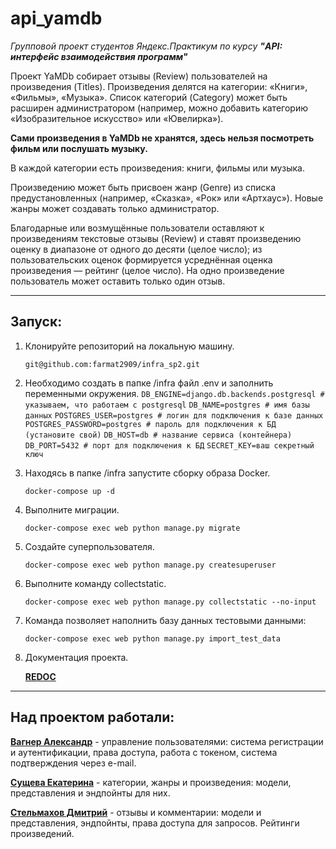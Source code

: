 # api_yamdb

*Групповой проект студентов Яндекс.Практикум по курсу **"API: интерфейс взаимодействия программ"***

Проект YaMDb собирает отзывы (Review) пользователей на произведения (Titles). Произведения делятся на категории: «Книги», «Фильмы», «Музыка». Список категорий (Category) может быть расширен администратором (например, можно добавить категорию «Изобразительное искусство» или «Ювелирка»).

**Сами произведения в YaMDb не хранятся, здесь нельзя посмотреть фильм или послушать музыку.**

В каждой категории есть произведения: книги, фильмы или музыка.

Произведению может быть присвоен жанр (Genre) из списка предустановленных (например, «Сказка», «Рок» или «Артхаус»). Новые жанры может создавать только администратор.

Благодарные или возмущённые пользователи оставляют к произведениям текстовые отзывы (Review) и ставят произведению оценку в диапазоне от одного до десяти (целое число); из пользовательских оценок формируется усреднённая оценка произведения — рейтинг (целое число). На одно произведение пользователь может оставить только один отзыв.

___

## Запуск:
1. Клонируйте репозиторий на локальную машину.

    ``git@github.com:farmat2909/infra_sp2.git``

2. Необходимо создать в папке /infra файл .env и заполнить переменными окружения.
    ``DB_ENGINE=django.db.backends.postgresql # указываем, что работаем c postgresql``
    ``DB_NAME=postgres # имя базы данных``
    ``POSTGRES_USER=postgres # логин для подключения к базе данных``
    ``POSTGRES_PASSWORD=postgres # пароль для подключения к БД (установите свой)``
    ``DB_HOST=db # название сервиса (контейнера)``
    ``DB_PORT=5432 # порт для подключения к БД``
    ``SECRET_KEY=ваш секретный ключ``

3. Находясь в папке /infra запустите сборку образа Docker.

    ``docker-compose up -d``

4. Выполните миграции.

    ``docker-compose exec web python manage.py migrate``

5. Создайте суперпользователя.

    ``docker-compose exec web python manage.py createsuperuser``

6. Выполните команду collectstatic.

    ``docker-compose exec web python manage.py collectstatic --no-input``

7. Команда позволяет наполнить базу данных тестовыми данными:

    ``docker-compose exec web python manage.py import_test_data``

8. Документация проекта.

    **[REDOC](http://localhost/redoc/)**

---
## Над проектом работали:
**[Вагнер Александр](https://github.com/KorsakovPV)** - управление пользователями: система регистрации и аутентификации, права доступа, работа с токеном, система подтверждения через e-mail.

**[Сущева Екатерина](https://github.com/MelatoZa)** - категории, жанры и произведения: модели, представления и эндпойнты для них.

**[Стельмахов Дмитрий](https://github.com/farmat2909)** - отзывы и комментарии: модели и представления, эндпойнты, права доступа для запросов. Рейтинги произведений.